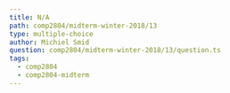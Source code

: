 ```yaml
---
title: N/A
path: comp2804/midterm-winter-2018/13
type: multiple-choice
author: Michiel Smid
question: comp2804/midterm-winter-2018/13/question.ts
tags:
  - comp2804
  - comp2804-midterm
---
```

